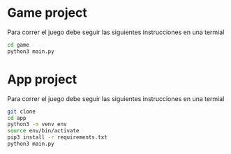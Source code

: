 # Game project

Para correr el juego debe seguir las siguientes instrucciones en una termial

``` sh
cd game
python3 main.py
```

# App project

Para correr el juego debe seguir las siguientes instrucciones en una termial

``` sh
git clone
cd app
python3 -m venv env
source env/bin/activate
pip3 install -r requirements.txt
python3 main.py
```



